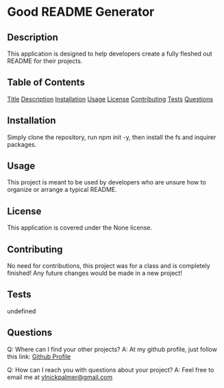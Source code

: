 # Good README Generator


## Description

This application is designed to help developers create a fully fleshed out README for their projects.

## Table of Contents
[Title](#title)
[Description](#description)
[Installation](#installation)
[Usage](#usage)
[License](#license)
[Contributing](#contributing)
[Tests](#tests)
[Questions](#questions)

## Installation

Simply clone the repository, run npm init -y, then install the fs and inquirer packages.

## Usage

This project is meant to be used by developers who are unsure how to organize or arrange a typical README.

## License

This application is covered under the None license.

## Contributing

No need for contributions, this project was for a class and is completely finished! Any future changes would be made in a new project!

## Tests

undefined

## Questions

Q: Where can I find your other projects?
A: At my github profile, just follow this link: [Github Profile](https://www.github.com/djlongarms)

Q: How can I reach you with questions about your project?
A: Feel free to email me at ylnickpalmer@gmail.com
